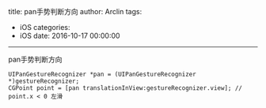 title: pan手势判断方向
author: Arclin
tags:
  - iOS
categories:
  - iOS
date: 2016-10-17 00:00:00
---
pan手势判断方向

```
UIPanGestureRecognizer *pan = (UIPanGestureRecognizer *)gestureRecognizer;
CGPoint point = [pan translationInView:gestureRecognizer.view]; // point.x < 0 左滑
```